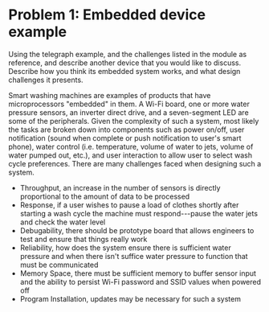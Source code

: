 # Problem 1: Embedded device example
Using the telegraph example, and the challenges listed in the module as reference, and describe another device that you would like to discuss. Describe how you think its embedded system works, and what design challenges it presents.

Smart washing machines are examples of products that have microprocessors "embedded" in them. A Wi-Fi board, one or more water pressure sensors, an inverter direct drive, and a seven-segment LED are some of the peripherals. Given the complexity of such a system, most likely the tasks are broken down into components such as power on/off, user notification (sound when complete or push notification to user's smart phone), water control (i.e. temperature, volume of water to jets, volume of water pumped out, etc.), and user interaction to allow user to select wash cycle preferences. There are many challenges faced when designing such a system.

* Throughput, an increase in the number of sensors is directly proportional to the amount of data to be processed
* Response, if a user wishes to pause a load of clothes shortly after starting a wash cycle the machine must respond---pause the water jets and check the water level
* Debugability, there should be prototype board that allows engineers to test and ensure that things really work
* Reliability, how does the system ensure there is sufficient water pressure and when there isn't suffice water pressure to function that must be communicated
* Memory Space, there must be sufficient memory to buffer sensor input and the ability to persist Wi-Fi password and SSID values when powered off
* Program Installation, updates may be necessary for such a system